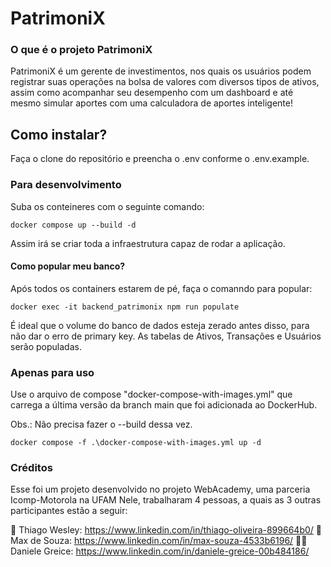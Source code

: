 # PatrimoniX

### O que é o projeto PatrimoniX

PatrimoniX é um gerente de investimentos, nos quais os usuários podem registrar suas operações na bolsa de valores
com diversos tipos de ativos, assim como acompanhar seu desempenho com um dashboard e até mesmo simular aportes com 
uma calculadora de aportes inteligente!

## Como instalar?

Faça o clone do repositório e preencha o .env conforme o .env.example.

### Para desenvolvimento

 Suba os conteineres com o seguinte comando:

```docker compose up --build -d```

Assim irá se criar toda a infraestrutura capaz de rodar a aplicação.

#### Como popular meu banco?

Após todos os containers estarem de pé, faça o comanndo para popular:

```docker exec -it backend_patrimonix npm run populate```

É ideal que o volume do banco de dados esteja zerado antes disso, para não dar o erro de primary key. As tabelas de Ativos, Transações e Usuários serão populadas.

### Apenas para uso

Use o arquivo de compose "docker-compose-with-images.yml" que carrega a última versão da branch main que foi adicionada ao DockerHub. 

Obs.: Não precisa fazer o --build dessa vez.

```docker compose -f .\docker-compose-with-images.yml up -d ```

### Créditos

Esse foi um projeto desenvolvido no projeto WebAcademy, uma parceria Icomp-Motorola na UFAM
Nele, trabalharam 4 pessoas, a quais as 3 outras participantes estão a seguir:

👷 Thiago Wesley: https://www.linkedin.com/in/thiago-oliveira-899664b0/
👷 Max de Souza: https://www.linkedin.com/in/max-souza-4533b6196/
👷‍♀️ Daniele Greice: https://www.linkedin.com/in/daniele-greice-00b484186/


